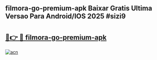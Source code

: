 ## filmora-go-premium-apk Baixar Gratis Ultima Versao Para Android/IOS 2025 #sizi9

# <h2><a href="https://ainizakaria.my?title=filmora-go-premium-apk&ref=20M">🔗👉 🔴 filmora-go-premium-apk</a></h2>

[![acn](https://github.com/user-attachments/assets/0f9c940e-d8b0-45ae-aac7-cd30a18b3e1c)](https://ainizakaria.my?title=filmora-go-premium-apk&ref=20M)

